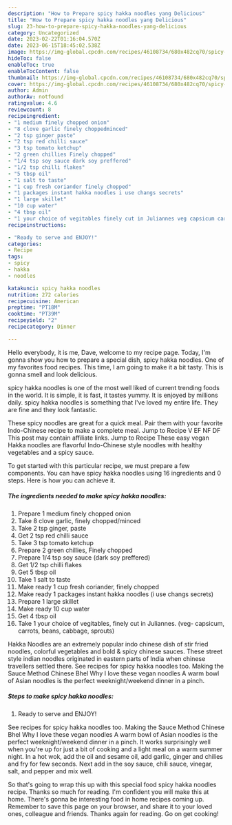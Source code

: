 ```yaml
---
description: "How to Prepare spicy hakka noodles yang Delicious"
title: "How to Prepare spicy hakka noodles yang Delicious"
slug: 23-how-to-prepare-spicy-hakka-noodles-yang-delicious
category: Uncategorized
date: 2023-02-22T01:16:04.570Z
date: 2023-06-15T18:45:02.538Z
image: https://img-global.cpcdn.com/recipes/46108734/680x482cq70/spicy-hakka-noodles-recipe-main-photo.jpg
hideToc: false
enableToc: true
enableTocContent: false
thumbnail: https://img-global.cpcdn.com/recipes/46108734/680x482cq70/spicy-hakka-noodles-recipe-main-photo.jpg
cover: https://img-global.cpcdn.com/recipes/46108734/680x482cq70/spicy-hakka-noodles-recipe-main-photo.jpg
author: Admin
authorAv: notfound
ratingvalue: 4.6
reviewcount: 8
recipeingredient:
- "1 medium finely chopped onion"
- "8 clove garlic finely choppedminced"
- "2 tsp ginger paste"
- "2 tsp red chilli sauce"
- "3 tsp tomato ketchup"
- "2 green chillies Finely chopped"
- "1/4 tsp soy sauce dark soy preffered"
- "1/2 tsp chilli flakes"
- "5 tbsp oil"
- "1 salt to taste"
- "1 cup fresh coriander finely chopped"
- "1 packages instant hakka noodles i use changs secrets"
- "1 large skillet"
- "10 cup water"
- "4 tbsp oil"
- "1 your choice of vegitables finely cut in Juliannes veg capsicum carrots beans cabbage sprouts"
recipeinstructions:

- "Ready to serve and ENJOY!"
categories:
- Recipe
tags:
- spicy
- hakka
- noodles

katakunci: spicy hakka noodles 
nutrition: 272 calories
recipecuisine: American
preptime: "PT18M"
cooktime: "PT39M"
recipeyield: "2"
recipecategory: Dinner

---
```



Hello everybody, it is me, Dave, welcome to my recipe page. Today, I'm gonna show you how to prepare a special dish, spicy hakka noodles. One of my favorites food recipes. This time, I am going to make it a bit tasty. This is gonna smell and look delicious.

spicy hakka noodles is one of the most well liked of current trending foods in the world. It is simple, it is fast, it tastes yummy. It is enjoyed by millions daily. spicy hakka noodles is something that I've loved my entire life. They are fine and they look fantastic.

These spicy noodles are great for a quick meal. Pair them with your favorite Indo-Chinese recipe to make a complete meal. Jump to Recipe V EF NF DF This post may contain affiliate links. Jump to Recipe These easy vegan Hakka noodles are flavorful Indo-Chinese style noodles with healthy vegetables and a spicy sauce.


To get started with this particular recipe, we must prepare a few components. You can have spicy hakka noodles using 16 ingredients and 0 steps. Here is how you can achieve it.

<!--inarticleads1-->

##### The ingredients needed to make spicy hakka noodles:

1. Prepare 1 medium finely chopped onion
1. Take 8 clove garlic, finely chopped/minced
1. Take 2 tsp ginger, paste
1. Get 2 tsp red chilli sauce
1. Take 3 tsp tomato ketchup
1. Prepare 2 green chillies, Finely chopped
1. Prepare 1/4 tsp soy sauce (dark soy preffered)
1. Get 1/2 tsp chilli flakes
1. Get 5 tbsp oil
1. Take 1 salt to taste
1. Make ready 1 cup fresh coriander, finely chopped
1. Make ready 1 packages instant hakka noodles (i use changs secrets)
1. Prepare 1 large skillet
1. Make ready 10 cup water
1. Get 4 tbsp oil
1. Take 1 your choice of vegitables, finely cut in Juliannes. (veg- capsicum, carrots, beans, cabbage, sprouts)


Hakka Noodles are an extremely popular indo chinese dish of stir fried noodles, colorful vegetables and bold &amp; spicy chinese sauces. These street style indian noodles originated in eastern parts of India when chinese travellers settled there. See recipes for spicy hakka noodles too. Making the Sauce Method Chinese Bhel Why I love these vegan noodles A warm bowl of Asian noodles is the perfect weeknight/weekend dinner in a pinch. 

<!--inarticleads2-->

##### Steps to make spicy hakka noodles:


1. Ready to serve and ENJOY!

See recipes for spicy hakka noodles too. Making the Sauce Method Chinese Bhel Why I love these vegan noodles A warm bowl of Asian noodles is the perfect weeknight/weekend dinner in a pinch. It works surprisingly well when you&#39;re up for just a bit of cooking and a light meal on a warm summer night. In a hot wok, add the oil and sesame oil, add garlic, ginger and chilies and fry for few seconds. Next add in the soy sauce, chili sauce, vinegar, salt, and pepper and mix well. 

So that's going to wrap this up with this special food spicy hakka noodles recipe. Thanks so much for reading. I'm confident you will make this at home. There's gonna be interesting food in home recipes coming up. Remember to save this page on your browser, and share it to your loved ones, colleague and friends. Thanks again for reading. Go on get cooking!
